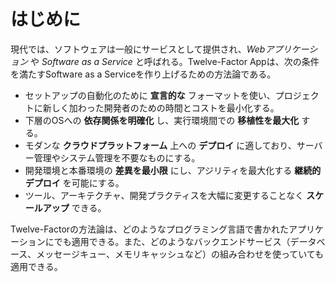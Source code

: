 はじめに
============

現代では、ソフトウェアは一般にサービスとして提供され、*Webアプリケーション* や *Software as a Service* と呼ばれる。Twelve-Factor Appは、次の条件を満たすSoftware as a Serviceを作り上げるための方法論である。

* セットアップの自動化のために **宣言的な** フォーマットを使い、プロジェクトに新しく加わった開発者のための時間とコストを最小化する。
* 下層のOSへの **依存関係を明確化** し、実行環境間での **移植性を最大化** する。
* モダンな **クラウドプラットフォーム** 上への **デプロイ** に適しており、サーバー管理やシステム管理を不要なものにする。
* 開発環境と本番環境の **差異を最小限** にし、アジリティを最大化する **継続的デプロイ** を可能にする。
* ツール、アーキテクチャ、開発プラクティスを大幅に変更することなく **スケールアップ** できる。

Twelve-Factorの方法論は、どのようなプログラミング言語で書かれたアプリケーションにでも適用できる。また、どのようなバックエンドサービス（データベース、メッセージキュー、メモリキャッシュなど）の組み合わせを使っていても適用できる。
